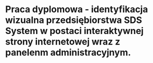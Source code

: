 # Praca dyplomowa - identyfikacja wizualna przedsiębiorstwa SDS System w postaci interaktywnej strony internetowej wraz z panelenm administracyjnym.
